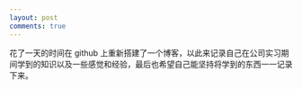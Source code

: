```yaml
---
layout: post
comments: true
---
```


花了一天的时间在 github 上重新搭建了一个博客，以此来记录自己在公司实习期间学到的知识以及一些感觉和经验，最后也希望自己能坚持将学到的东西一一记录下来。